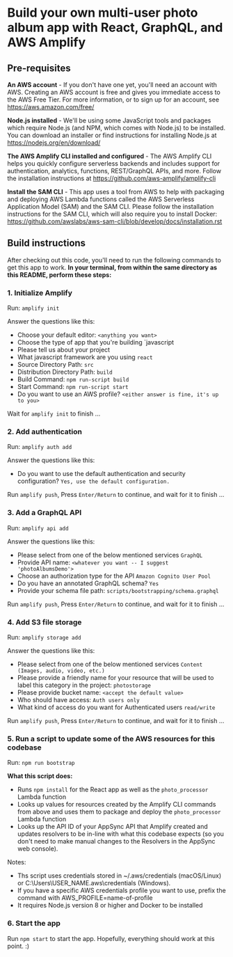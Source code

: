 # Build your own multi-user photo album app with React, GraphQL, and AWS  Amplify

## Pre-requisites
**An AWS account** - If you don't have one yet, you'll need an account with AWS. Creating an AWS account is free and gives you immediate access to the AWS Free Tier. For more information, or to sign up for an account, see https://aws.amazon.com/free/

**Node.js installed** - We'll be using some JavaScript tools and packages which require Node.js (and NPM, which comes with Node.js) to be installed. You can download an installer or find instructions for installing Node.js at https://nodejs.org/en/download/

**The AWS Amplify CLI installed and configured** - The AWS Amplify CLI helps you quickly configure serverless backends and includes support for authentication, analytics, functions, REST/GraphQL APIs, and more. Follow the installation instructions at https://github.com/aws-amplify/amplify-cli

**Install the SAM CLI** - This app uses a tool from AWS to help with packaging and deploying AWS Lambda functions called the AWS Serverless Application Model (SAM) and the SAM CLI. Please follow the installation instructions for the SAM CLI, which will also require you to install Docker: https://github.com/awslabs/aws-sam-cli/blob/develop/docs/installation.rst

## Build instructions
After checking out this code, you'll need to run the following commands to get this app to work.
**In your terminal, from within the same directory as this README, perform these steps:**

### 1. Initialize Amplify
Run: `amplify init`

Answer the questions like this:
- Choose your default editor: `<anything you want>`
- Choose the type of app that you're building `javascript
- Please tell us about your project
- What javascript framework are you using `react`
- Source Directory Path:  `src`
- Distribution Directory Path: `build`
- Build Command:  `npm run-script build`
- Start Command: `npm run-script start`
- Do you want to use an AWS profile? `<either answer is fine, it's up to you>`

Wait for `amplify init` to finish ...

### 2. Add authentication
Run: `amplify auth add`

Answer the questions like this:
-  Do you want to use the default authentication and security configuration? `Yes, use the default configuration.`

Run `amplify push`, Press `Enter/Return` to continue, and wait for it to finish ...

### 3. Add a GraphQL API
Run: `amplify api add`

Answer the questions like this:
- Please select from one of the below mentioned services `GraphQL`
- Provide API name: `<whatever you want -- I suggest 'photoAlbumsDemo'>`
- Choose an authorization type for the API `Amazon Cognito User Pool`
- Do you have an annotated GraphQL schema? `Yes`
- Provide your schema file path: `scripts/bootstrapping/schema.graphql`

Run `amplify push`, Press `Enter/Return` to continue, and wait for it to finish ...

### 4. Add S3 file storage
Run: `amplify storage add`

Answer the questions like this:
- Please select from one of the below mentioned services `Content (Images, audio, video, etc.)`
- Please provide a friendly name for your resource that will be used to label this category in the project: `photostorage`
- Please provide bucket name: `<accept the default value>`
- Who should have access: `Auth users only`
- What kind of access do you want for Authenticated users `read/write`

Run `amplify push`, Press `Enter/Return` to continue, and wait for it to finish ...

### 5. Run a script to update some of the AWS resources for this codebase
Run: `npm run bootstrap`

**What this script does:** 
- Runs `npm install` for the React app as well as the `photo_processor` Lambda function
- Looks up values for resources created by the Amplify CLI commands from above and uses them to package and deploy the `photo_processor` Lambda function
- Looks up the API ID of your AppSync API that Amplify created and updates resolvers to be in-line with what this codebase expects (so you don't need to make manual changes to the Resolvers in the AppSync web console). 

Notes:
- Ths script uses credentials stored in ~/.aws/credentials (macOS/Linux) or C:\Users\USER_NAME\.aws\credentials (Windows). 
- If you have a specific AWS credentials profile you want to use, prefix the command with AWS_PROFILE=name-of-profile
- It requires Node.js version 8 or higher and Docker to be installed

### 6. Start the app

Run `npm start` to start the app. Hopefully, everything should work at this point. :)